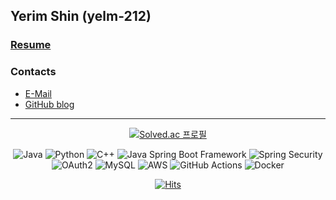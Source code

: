 ## Yerim Shin (yelm-212)

### [Resume](https://www.notion.so/Backend-Engineer-Yerim-Shin-57f78346994c4f09bef81ac58d6c4490?pvs=4)

### Contacts

- [E-Mail](mailto:21yrshin@naver.com)
- [GitHub blog](https://yelm-212.github.io/)

---

<div align="center">

[![Solved.ac
프로필](http://mazassumnida.wtf/api/generate_badge?boj=ghi0412210)](https://solved.ac/ghi0412210)
  
![Java](https://img.shields.io/badge/Java-007396?style=for-the-badge&logo=java&logoColor=white)
![Python](https://img.shields.io/badge/Python-3776AB?style=for-the-badge&logo=Python&logoColor=white)
![C++](https://img.shields.io/badge/C++-00599C?style=for-the-badge&logo=cplusplus&logoColor=white)
![Java Spring Boot Framework](https://img.shields.io/badge/Java%20Spring%20Boot%20Framework-6DB33F?style=for-the-badge&logo=Spring&logoColor=white)
![Spring Security](https://img.shields.io/badge/Spring%20Security-6DB33F?style=for-the-badge&logo=Spring&logoColor=white)
![OAuth2](https://img.shields.io/badge/OAuth2-6DB33F?style=for-the-badge&logo=OAuth2&logoColor=white)
![MySQL](https://img.shields.io/badge/MySQL-4479A1?style=for-the-badge&logo=MySQL&logoColor=white)
![AWS](https://img.shields.io/badge/AWS-232F3E?style=for-the-badge&logo=Amazon-AWS&logoColor=white)
![GitHub Actions](https://img.shields.io/badge/GitHub%20Actions-2088FF?style=for-the-badge&logo=GitHub-Actions&logoColor=white)
![Docker](https://img.shields.io/badge/Docker-2496ED?style=for-the-badge&logo=Docker&logoColor=white)

  
[![Hits](https://hits.seeyoufarm.com/api/count/incr/badge.svg?url=https%3A%2F%2Fgithub.com%2Fyelm-212&count_bg=%233991E0&title_bg=%235D5D5D&icon=&icon_color=%23E7E7E7&title=hits&edge_flat=false)](https://hits.seeyoufarm.com)

</div>

